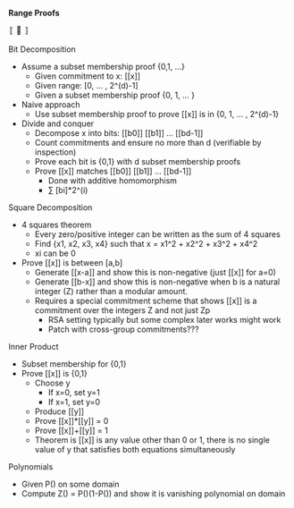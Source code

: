 **Range Proofs**

〚 🔢 〛



Bit Decomposition

- Assume a subset membership proof {0,1, …}
  - Given commitment to x: [[x]] 
  - Given range: [0, … , 2^(d)-1]
  - Given a subset membership proof {0, 1, … }
- Naive approach
  - Use subset membership proof to prove [[x]] is in {0, 1, … , 2^(d)-1}
- Divide and conquer
  - Decompose x into bits: [[b0]] [[b1]] … [[bd-1]]
  - Count commitments and ensure no more than d (verifiable by inspection) 
  - Prove each bit is {0,1} with d subset membership proofs
  - Prove [[x]] matches [[b0]] [[b1]] … [[bd-1]]
    - Done with additive homomorphism
    - ∑ [bi]*2^(i)



Square Decomposition

- 4 squares theorem
  - Every zero/positive integer can be written as the sum of 4 squares
  - Find {x1, x2, x3, x4} such that x = x1^2 + x2^2 + x3^2 + x4^2
  - xi can be 0
- Prove [[x]] is between [a,b]
  - Generate [[x-a]] and show this is non-negative (just [[x]] for a=0)
  - Generate [[b-x]] and show this is non-negative when b is a natural integer (Z) rather than a modular amount. 
  - Requires a special commitment scheme that shows [[x]] is a commitment over the integers Z and not just Zp
    - RSA setting typically but some complex later works might work
    - Patch with cross-group commitments???



Inner Product

- Subset membership for {0,1}
- Prove [[x]] is {0,1}
  - Choose y
    - If x=0, set y=1
    - If x=1, set y=0
  - Produce [[y]]
  - Prove [[x]]*[[y]] = 0
  - Prove [[x]]+[[y]] = 1
  - Theorem is [[x]] is any value other than 0 or 1, there is no single value of y that satisfies both equations simultaneously



Polynomials

- Given P() on some domain
- Compute Z() = P()(1-P()) and show it is vanishing polynomial on domain